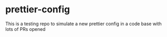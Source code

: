# prettier-config

This is a testing repo to simulate a new prettier config in a code base with lots of PRs opened
